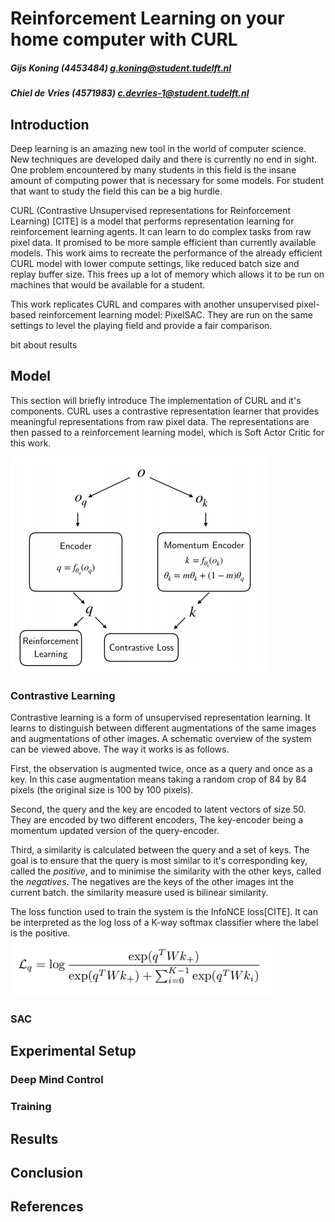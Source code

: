 # Reinforcement Learning on your home computer with CURL
##### Gijs Koning (4453484) g.koning@student.tudelft.nl
##### Chiel de Vries (4571983) c.devries-1@student.tudelft.nl

## Introduction

Deep learning is an amazing new tool in the world of computer science. New techniques are developed daily and there is currently no end in sight. One problem encountered by many students in this field is the insane amount of computing power that is necessary for some models. For student that want to study the field this can be a big hurdle. 

CURL (Contrastive Unsupervised representations for Reinforcement Learning) [CITE] is a  model that performs representation learning for reinforcement learning agents. It can learn to do complex tasks from raw pixel data.  It promised to be more sample efficient than currently available models. This work aims to recreate the performance of the already efficient CURL model with lower compute settings, like reduced batch size and replay buffer size. This frees up a lot of memory which allows it to be run on machines that would be available for a student. 

This work replicates CURL and  compares with another unsupervised pixel-based reinforcement learning model: PixelSAC. They are run on the same settings to level the playing field and provide a fair comparison.

bit about results

## Model
This section will briefly introduce The implementation of CURL and it's components. CURL uses a contrastive representation learner that provides meaningful representations from raw pixel data. The representations are then passed to a reinforcement learning model, which is Soft Actor Critic for this work.

![CURL-schematic](images/CURL.png) 
### Contrastive Learning
Contrastive learning is a form of unsupervised representation learning. It learns to distinguish between different augmentations of the same images and augmentations of other images. A schematic overview of the system can be viewed above. The way it works is as follows. 

First, the observation is augmented twice, once as a query and once as a key. In this case augmentation means taking a random crop of 84 by 84 pixels (the original size is 100 by 100 pixels). 

Second, the query and the key are encoded to latent vectors of size 50. They are encoded by two different encoders, The key-encoder being a momentum updated version of the query-encoder. 

Third, a similarity is calculated between the query and a set of keys. The goal is to ensure that the query is most similar to it's corresponding key, called the _positive_, and to minimise the similarity with the other keys, called the _negatives_. The negatives are the keys of the other images int the current batch. the similarity measure used is bilinear similarity.

The loss function used to train the system is the InfoNCE loss[CITE]. It can be interpreted as the log loss of a K-way softmax classifier where the label is the positive. 
![InfoNCE](images/InfoNCE.png)






### SAC

## Experimental Setup



### Deep Mind Control

### Training

## Results

## Conclusion

## References
